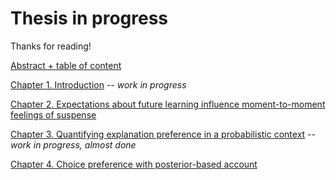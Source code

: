 # Thesis in progress

Thanks for reading!

[Abstract + table of content](https://github.com/tree-pi/Thesis/blob/main/abstract_table_contents.pdf)

[Chapter 1. Introduction](https://github.com/tree-pi/Thesis/blob/main/introduction_work_in_progress.pdf) -- *work in progress*

[Chapter 2. Expectations about future learning influence moment-to-moment feelings of suspense](https://github.com/tree-pi/Thesis/blob/main/Chapter2_suspense.pdf)

[Chapter 3. Quantifying explanation preference in a probabilistic context](https://github.com/tree-pi/Thesis/blob/main/Chapter3_explanation_workinprogress.pdf)  -- *work in progress, almost done*

[Chapter 4. Choice preference with posterior-based account](https://github.com/tree-pi/Thesis/blob/main/Chapter4_choice_attention.pdf)
